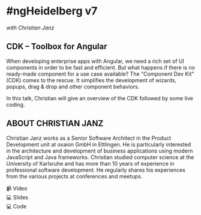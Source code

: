 # #ngHeidelberg v7
_with Christian Janz_

## CDK – Toolbox for Angular

When developing enterprise apps with Angular, we need a rich set of UI components in order to be fast and efficient. But what happens if there is no ready-made component for a use case available? The "Component Dev Kit" (CDK) comes to the rescue. It simplifies the development of wizards, popups, drag & drop and other component behaviors.

In this talk, Christian will give an overview of the CDK followed by some live coding.

## ABOUT CHRISTIAN JANZ

Christian Janz works as a Senior Software Architect in the Product Development unit at oxaion GmbH in Ettlingen. He is particularly interested in the architecture and development of business applications using modern JavaScript and Java frameworks. Christian studied computer science at the University of Karlsruhe and has more than 10 years of experience in professional software development. He regularly shares his experiences from the various projects at conferences and meetups.


📹 Video   
💻 Slides  
💻 Code   

